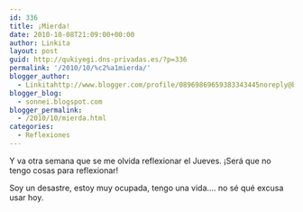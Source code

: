 ```yaml
---
id: 336
title: ¡Mierda!
date: 2010-10-08T21:09:00+00:00
author: Linkita
layout: post
guid: http://qukiyegi.dns-privadas.es/?p=336
permalink: '/2010/10/%c2%a1mierda/'
blogger_author:
  - Linkitahttp://www.blogger.com/profile/08969869659383343445noreply@blogger.com
blogger_blog:
  - sonnei.blogspot.com
blogger_permalink:
  - /2010/10/mierda.html
categories:
  - Reflexiones
---
```

Y va otra semana que se me olvida reflexionar el Jueves. ¡Será que no tengo cosas para reflexionar! 

<div>
</div>

<div>
  Soy un desastre, estoy muy ocupada, tengo una vida&#8230;. no sé qué excusa usar hoy.
</div>